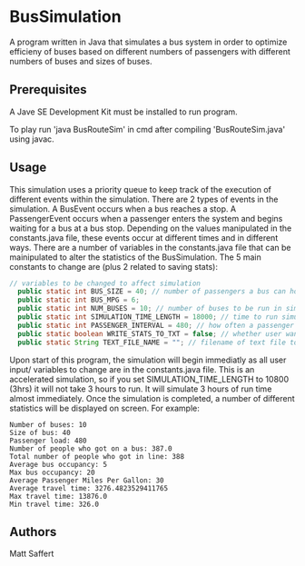 # BusSimulation

A program written in Java that simulates a bus system in order to optimize efficieny of buses based on different numbers of passengers 
with different numbers of buses and sizes of buses. 

## Prerequisites

A Jave SE Development Kit must be installed to run program.

To play run 'java BusRouteSim' in cmd after compiling 'BusRouteSim.java' using javac.

## Usage

This simulation uses a priority queue to keep track of the execution of different events within the simulation. There are 2 types of events in the simulation. A BusEvent occurs when a bus reaches a stop. A PassengerEvent occurs when a passenger enters the system and begins waiting for a bus at a bus stop. Depending on the values manipulated in the constants.java file, these events occur at different times and in different ways. There are a number of variables in the constants.java file that can be mainipulated to alter the statistics of the BusSimulation. The 5 main constants to change are (plus 2 related to saving stats):

```java
// variables to be changed to affect simulation
  public static int BUS_SIZE = 40; // number of passengers a bus can hold (40 or 60)
  public static int BUS_MPG = 6;
  public static int NUM_BUSES = 10; // number of buses to be run in simulation
  public static int SIMULATION_TIME_LENGTH = 18000; // time to run simulation in seconds
  public static int PASSENGER_INTERVAL = 480; // how often a passenger will enter the line at a bus stop
  public static boolean WRITE_STATS_TO_TXT = false; // whether user wants stats written to text file
  public static String TEXT_FILE_NAME = ""; // filename of text file to write stats to.
```

Upon start of this program, the simulation will begin immediatly as all user input/ variables to change are in the constants.java file. This is an accelerated simulation, so if you set SIMULATION_TIME_LENGTH to 10800 (3hrs) it will not take 3 hours to run. It will simulate 3 hours of run time almost immediately. Once the simulation is completed, a number of different statistics will be displayed on screen. For example:

    Number of buses: 10
    Size of bus: 40
    Passenger load: 480
    Number of people who got on a bus: 387.0
    Total number of people who got in line: 388
    Average bus occupancy: 5
    Max bus occupancy: 20
    Average Passenger Miles Per Gallon: 30
    Average travel time: 3276.4823529411765
    Max travel time: 13876.0
    Min travel time: 326.0

## Authors
Matt Saffert

